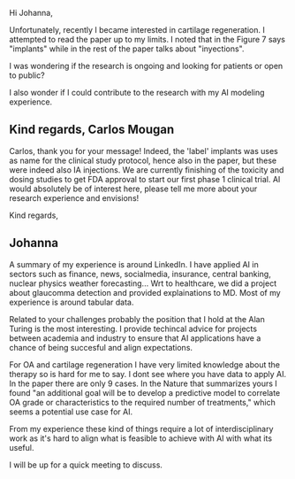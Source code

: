 Hi Johanna,

Unfortunately, recently I became interested in cartilage regeneration. I attempted to read the paper up to my limits. I noted that in the Figure 7 says "implants" while in the rest of the paper talks about "inyections".

I was wondering if the research is ongoing and looking for patients or open to public?

I also wonder if I could contribute to the research with my AI modeling experience.

Kind regards,
Carlos Mougan
-----------------------------
Carlos, thank you for your message! Indeed, the 'label' implants was uses as name for the clinical study protocol, hence also in the paper, but these were indeed also IA injections. We are currently finishing of the toxicity and dosing studies to get FDA approval to start our first phase 1 clinical trial. AI would absolutely be of interest here, please tell me more about your research experience and envisions!

Kind regards,

Johanna
---------------------------------------
A summary of my experience is around LinkedIn. I have applied AI in sectors such as finance, news, socialmedia, insurance, central banking, nuclear physics weather forecasting... Wrt to healthcare, we did a project about glaucomma detection and provided explainations to MD. Most of my experience is around tabular data.

Related to your challenges probably the position that I hold at the Alan Turing is the most interesting. I provide techincal advice for projects between academia and industry to ensure that AI applications have a chance of being succesful and align expectations.

For OA and cartilage regeneration I have very limited knowledge about the therapy so is hard for me to say. I dont see where you have data to apply AI. In the paper there are only 9 cases. In the Nature that summarizes yours I found "an additional goal will be to develop a predictive model to correlate OA grade or characteristics to the required number of treatments," which seems a potential use case for AI.

From my experience these kind of things require a lot of interdisciplinary work as it's hard to align what is feasible to achieve with AI with what its useful.

I will be up for a quick meeting to discuss.



